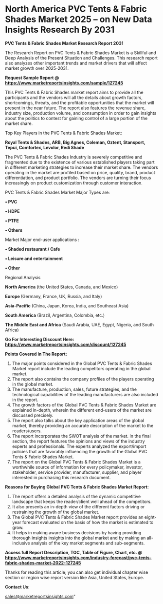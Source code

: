  # North America PVC Tents & Fabric Shades Market 2025 – on New Data Insights Research By 2031

<strong>PVC Tents & Fabric Shades Market Research Report 2031</strong>

The Research Report on PVC Tents & Fabric Shades Market is a Skillful and Deep Analysis of the Present Situation and Challenges. This research report also analyzes other important trends and market drivers that will affect market growth over 2025-2031.

<strong>Request Sample Report @ <a href=https://www.marketreportsinsights.com/sample/127245>https://www.marketreportsinsights.com/sample/127245</a></strong>

This PVC Tents & Fabric Shades market report aims to provide all the participants and the vendors will all the details about growth factors, shortcomings, threats, and the profitable opportunities that the market will present in the near future. The report also features the revenue share, industry size, production volume, and consumption in order to gain insights about the politics to contest for gaining control of a large portion of the market share.

Top Key Players in the PVC Tents & Fabric Shades Market:

<strong>Royal Tents & Shades, ARB, Big Agnes, Coleman, Oztent, Stansport, Tepui, Comfortex, Levolor, Redi Shade</strong>

The PVC Tents & Fabric Shades Industry is severely competitive and fragmented due to the existence of various established players taking part in different marketing strategies to increase their market share. The vendors operating in the market are profiled based on price, quality, brand, product differentiation, and product portfolio. The vendors are turning their focus increasingly on product customization through customer interaction.

PVC Tents & Fabric Shades Market Major Types are:

<strong>• PVC

• HDPE

• PTFE

• Others</strong>

Market Major end-user applications :

<strong>• Shaded restaurant / Cafe

• Leisure and entertainment

• Other</strong>

Regional Analysis

</u><strong><b>North America</b></strong> (the United States, Canada, and Mexico)

<strong><b>Europe </b></strong>(Germany, France, UK, Russia, and Italy)

<strong><b>Asia-Pacific</b></strong> (China, Japan, Korea, India, and Southeast Asia)

<strong><b>South America</b></strong> (Brazil, Argentina, Colombia, etc.)

<strong><b>The Middle East and Africa</b></strong> (Saudi Arabia, UAE, Egypt, Nigeria, and South Africa)

<strong>Go For Interesting Discount Here: <a href=https://www.marketreportsinsights.com/discount/127245>https://www.marketreportsinsights.com/discount/127245</a></strong>

<strong>Points Covered in The Report:</strong>
<ol>
  <li>The major points considered in the Global PVC Tents & Fabric Shades Market report include the leading competitors operating in the global market.</li>
  <li>The report also contains the company profiles of the players operating in the global market.</li>
  <li>The manufacture, production, sales, future strategies, and the technological capabilities of the leading manufacturers are also included in the report.</li>
  <li>The growth factors of the Global PVC Tents & Fabric Shades Market are explained in-depth, wherein the different end-users of the market are discussed precisely.</li>
  <li>The report also talks about the key application areas of the global market, thereby providing an accurate description of the market to the readers/users.</li>
  <li>The report incorporates the SWOT analysis of the market. In the final section, the report features the opinions and views of the industry experts and professionals. The experts analyzed the export/import policies that are favorably influencing the growth of the Global PVC Tents & Fabric Shades Market.</li>
  <li>The report on the Global PVC Tents & Fabric Shades Market is a worthwhile source of information for every policymaker, investor, stakeholder, service provider, manufacturer, supplier, and player interested in purchasing this research document.</li>
</ol>
<strong>Reasons for Buying Global PVC Tents & Fabric Shades Market Report:</strong>

<ol>
  <li>The report offers a detailed analysis of the dynamic competitive landscape that keeps the reader/client well ahead of the competitors.</li>
  <li>It also presents an in-depth view of the different factors driving or restraining the growth of the global market.</li>
  <li>The Global PVC Tents & Fabric Shades Market report provides an eight-year forecast evaluated on the basis of how the market is estimated to grow.</li>
  <li>It helps in making aware business decisions by having providing thorough insights insights into the global market and by making an all-inclusive analysis of the key market segments and sub-segments.</li>
</ol>
<strong>Access full Report Description, TOC, Table of Figure, Chart, etc. @ <a href=https://www.marketreportsinsights.com/industry-forecast/pvc-tents-fabric-shades-market-2022-127245>https://www.marketreportsinsights.com/industry-forecast/pvc-tents-fabric-shades-market-2022-127245</a></strong>


Thanks for reading this article; you can also get individual chapter wise section or region wise report version like Asia, United States, Europe.

<strong>Contact Us:</strong>

sales@marketreportsinsights.com"
